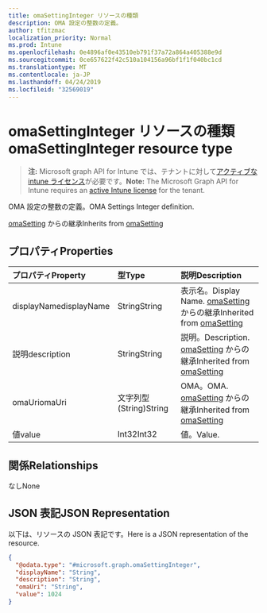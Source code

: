 ```yaml
---
title: omaSettingInteger リソースの種類
description: OMA 設定の整数の定義。
author: tfitzmac
localization_priority: Normal
ms.prod: Intune
ms.openlocfilehash: 0e4896af0e43510eb791f37a72a864a405388e9d
ms.sourcegitcommit: 0ce657622f42c510a104156a96bf1f1f040bc1cd
ms.translationtype: MT
ms.contentlocale: ja-JP
ms.lasthandoff: 04/24/2019
ms.locfileid: "32569019"
---
```

# <a name="omasettinginteger-resource-type"></a><span data-ttu-id="24a74-103">omaSettingInteger リソースの種類</span><span class="sxs-lookup"><span data-stu-id="24a74-103">omaSettingInteger resource type</span></span>

> <span data-ttu-id="24a74-104">**注:** Microsoft graph API for Intune では、テナントに対して[アクティブな intune ライセンス](https://go.microsoft.com/fwlink/?linkid=839381)が必要です。</span><span class="sxs-lookup"><span data-stu-id="24a74-104">**Note:** The Microsoft Graph API for Intune requires an [active Intune license](https://go.microsoft.com/fwlink/?linkid=839381) for the tenant.</span></span>

<span data-ttu-id="24a74-105">OMA 設定の整数の定義。</span><span class="sxs-lookup"><span data-stu-id="24a74-105">OMA Settings Integer definition.</span></span>


<span data-ttu-id="24a74-106">[omaSetting](../resources/intune-deviceconfig-omasetting.md) からの継承</span><span class="sxs-lookup"><span data-stu-id="24a74-106">Inherits from [omaSetting](../resources/intune-deviceconfig-omasetting.md)</span></span>

## <a name="properties"></a><span data-ttu-id="24a74-107">プロパティ</span><span class="sxs-lookup"><span data-stu-id="24a74-107">Properties</span></span>
|<span data-ttu-id="24a74-108">プロパティ</span><span class="sxs-lookup"><span data-stu-id="24a74-108">Property</span></span>|<span data-ttu-id="24a74-109">型</span><span class="sxs-lookup"><span data-stu-id="24a74-109">Type</span></span>|<span data-ttu-id="24a74-110">説明</span><span class="sxs-lookup"><span data-stu-id="24a74-110">Description</span></span>|
|:---|:---|:---|
|<span data-ttu-id="24a74-111">displayName</span><span class="sxs-lookup"><span data-stu-id="24a74-111">displayName</span></span>|<span data-ttu-id="24a74-112">String</span><span class="sxs-lookup"><span data-stu-id="24a74-112">String</span></span>|<span data-ttu-id="24a74-113">表示名。</span><span class="sxs-lookup"><span data-stu-id="24a74-113">Display Name.</span></span> <span data-ttu-id="24a74-114">[omaSetting](../resources/intune-deviceconfig-omasetting.md) からの継承</span><span class="sxs-lookup"><span data-stu-id="24a74-114">Inherited from [omaSetting](../resources/intune-deviceconfig-omasetting.md)</span></span>|
|<span data-ttu-id="24a74-115">説明</span><span class="sxs-lookup"><span data-stu-id="24a74-115">description</span></span>|<span data-ttu-id="24a74-116">String</span><span class="sxs-lookup"><span data-stu-id="24a74-116">String</span></span>|<span data-ttu-id="24a74-117">説明。</span><span class="sxs-lookup"><span data-stu-id="24a74-117">Description.</span></span> <span data-ttu-id="24a74-118">[omaSetting](../resources/intune-deviceconfig-omasetting.md) からの継承</span><span class="sxs-lookup"><span data-stu-id="24a74-118">Inherited from [omaSetting](../resources/intune-deviceconfig-omasetting.md)</span></span>|
|<span data-ttu-id="24a74-119">omaUri</span><span class="sxs-lookup"><span data-stu-id="24a74-119">omaUri</span></span>|<span data-ttu-id="24a74-120">文字列型 (String)</span><span class="sxs-lookup"><span data-stu-id="24a74-120">String</span></span>|<span data-ttu-id="24a74-121">OMA。</span><span class="sxs-lookup"><span data-stu-id="24a74-121">OMA.</span></span> <span data-ttu-id="24a74-122">[omaSetting](../resources/intune-deviceconfig-omasetting.md) からの継承</span><span class="sxs-lookup"><span data-stu-id="24a74-122">Inherited from [omaSetting](../resources/intune-deviceconfig-omasetting.md)</span></span>|
|<span data-ttu-id="24a74-123">値</span><span class="sxs-lookup"><span data-stu-id="24a74-123">value</span></span>|<span data-ttu-id="24a74-124">Int32</span><span class="sxs-lookup"><span data-stu-id="24a74-124">Int32</span></span>|<span data-ttu-id="24a74-125">値。</span><span class="sxs-lookup"><span data-stu-id="24a74-125">Value.</span></span>|

## <a name="relationships"></a><span data-ttu-id="24a74-126">関係</span><span class="sxs-lookup"><span data-stu-id="24a74-126">Relationships</span></span>
<span data-ttu-id="24a74-127">なし</span><span class="sxs-lookup"><span data-stu-id="24a74-127">None</span></span>

## <a name="json-representation"></a><span data-ttu-id="24a74-128">JSON 表記</span><span class="sxs-lookup"><span data-stu-id="24a74-128">JSON Representation</span></span>
<span data-ttu-id="24a74-129">以下は、リソースの JSON 表記です。</span><span class="sxs-lookup"><span data-stu-id="24a74-129">Here is a JSON representation of the resource.</span></span>
<!-- {
  "blockType": "resource",
  "@odata.type": "microsoft.graph.omaSettingInteger"
}
-->
``` json
{
  "@odata.type": "#microsoft.graph.omaSettingInteger",
  "displayName": "String",
  "description": "String",
  "omaUri": "String",
  "value": 1024
}
```



